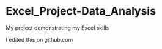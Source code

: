 # Excel_Project-Data_Analysis
 My project demonstrating my Excel skills

I edited this on github.com
